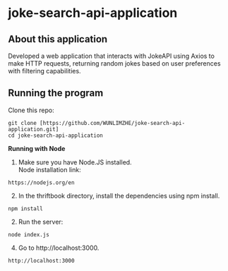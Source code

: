 # joke-search-api-application

About this application
-------------------------------------------------------
Developed a web application that interacts with JokeAPI using Axios to make HTTP requests, returning random jokes based on
user preferences with filtering capabilities.

Running the program
-------------------------------------------------------
Clone this repo:
```
git clone [https://github.com/WUNLIMZHE/joke-search-api-application.git]
cd joke-search-api-application
```
**Running with Node** <br/>
1. Make sure you have Node.JS installed.<br/>
Node installation link: <br/>
```
https://nodejs.org/en
```

2. In the thriftbook directory, install the dependencies using npm install.<br/>
```
npm install
```

2. Run the server:<br/>
```
node index.js
```

4. Go to http://localhost:3000.
```
http://localhost:3000
```

